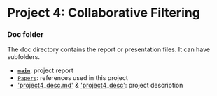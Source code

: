 # Project 4: Collaborative Filtering

### Doc folder

The doc directory contains the report or presentation files. It can have subfolders.  
+ [**`main`**](main.rmd): project report  
+ [`Papers`](Papers/): references used in this project  
+ ['project4_desc.md'](project4_desc.md) & ['project4_desc'](project4_desc.pdf): project description  
